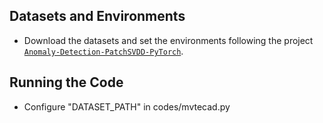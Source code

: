 ## Datasets and Environments
* Download the datasets and set the environments following the project [```Anomaly-Detection-PatchSVDD-PyTorch```](https://github.com/nuclearboy95/Anomaly-Detection-PatchSVDD-PyTorch).

## Running the Code
* Configure "DATASET_PATH" in codes/mvtecad.py
